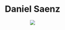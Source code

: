 <h1 align="center">Daniel Saenz</h1>

<p align="center">
<img src="https://metrics.lecoq.io/cryptoiner?template=classic&languages=1&activity=1&notable=1&achievements=1&introduction=1&stargazers=1&habits=1&base=header%2C%20activity%2C%20community%2C%20repositories%2C%20metadata&base.indepth=false&base.hireable=false&languages=false&languages.limit=8&languages.threshold=0%25&languages.other=false&languages.colors=github&languages.sections=most-used&languages.indepth=false&languages.analysis.timeout=15&languages.categories=markup%2C%20programming&languages.recent.categories=markup%2C%20programming&languages.recent.load=300&languages.recent.days=14&stargazers=false&stargazers.charts=true&stargazers.charts.type=classic&stargazers.worldmap=false&stargazers.worldmap.sample=0&habits=false&habits.from=200&habits.days=14&habits.facts=true&habits.charts=false&habits.charts.type=classic&habits.trim=false&habits.languages.limit=8&habits.languages.threshold=0%25&introduction=false&introduction.title=true&achievements=false&achievements.threshold=C&achievements.secrets=true&achievements.display=compact&achievements.limit=0&notable=false&notable.from=organization&notable.repositories=true&notable.indepth=false&notable.types=commit&activity=false&activity.limit=5&activity.load=300&activity.days=14&activity.visibility=all&activity.timestamps=false&activity.filter=all&config.timezone=America%2FMexico_City&config.display=large" />
</p>
